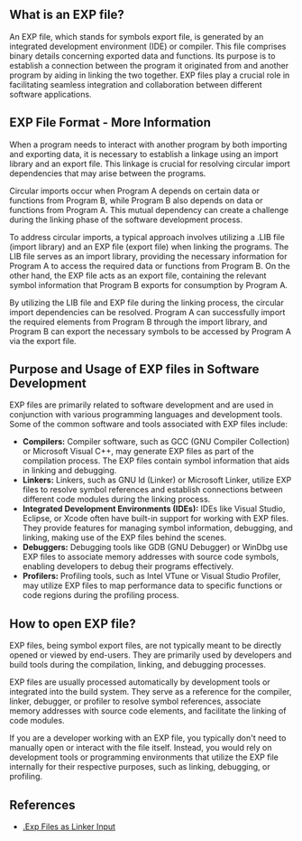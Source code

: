 ## What is an EXP file?

An EXP file, which stands for symbols export file, is generated by an integrated development environment (IDE) or compiler. This file comprises binary details concerning exported data and functions. Its purpose is to establish a connection between the program it originated from and another program by aiding in linking the two together. EXP files play a crucial role in facilitating seamless integration and collaboration between different software applications.

## EXP File Format - More Information

When a program needs to interact with another program by both importing and exporting data, it is necessary to establish a linkage using an import library and an export file. This linkage is crucial for resolving circular import dependencies that may arise between the programs.

Circular imports occur when Program A depends on certain data or functions from Program B, while Program B also depends on data or functions from Program A. This mutual dependency can create a challenge during the linking phase of the software development process.

To address circular imports, a typical approach involves utilizing a .LIB file (import library) and an EXP file (export file) when linking the programs. The LIB file serves as an import library, providing the necessary information for Program A to access the required data or functions from Program B. On the other hand, the EXP file acts as an export file, containing the relevant symbol information that Program B exports for consumption by Program A.

By utilizing the LIB file and EXP file during the linking process, the circular import dependencies can be resolved. Program A can successfully import the required elements from Program B through the import library, and Program B can export the necessary symbols to be accessed by Program A via the export file.

## Purpose and Usage of EXP files in Software Development

EXP files are primarily related to software development and are used in conjunction with various programming languages and development tools. Some of the common software and tools associated with EXP files include:

- **Compilers:** Compiler software, such as GCC (GNU Compiler Collection) or Microsoft Visual C++, may generate EXP files as part of the compilation process. The EXP files contain symbol information that aids in linking and debugging.
- **Linkers:** Linkers, such as GNU ld (Linker) or Microsoft Linker, utilize EXP files to resolve symbol references and establish connections between different code modules during the linking process.
- **Integrated Development Environments (IDEs):** IDEs like Visual Studio, Eclipse, or Xcode often have built-in support for working with EXP files. They provide features for managing symbol information, debugging, and linking, making use of the EXP files behind the scenes.
- **Debuggers:** Debugging tools like GDB (GNU Debugger) or WinDbg use EXP files to associate memory addresses with source code symbols, enabling developers to debug their programs effectively.
- **Profilers:** Profiling tools, such as Intel VTune or Visual Studio Profiler, may utilize EXP files to map performance data to specific functions or code regions during the profiling process.

## How to open EXP file?

EXP files, being symbol export files, are not typically meant to be directly opened or viewed by end-users. They are primarily used by developers and build tools during the compilation, linking, and debugging processes.

EXP files are usually processed automatically by development tools or integrated into the build system. They serve as a reference for the compiler, linker, debugger, or profiler to resolve symbol references, associate memory addresses with source code elements, and facilitate the linking of code modules.

If you are a developer working with an EXP file, you typically don't need to manually open or interact with the file itself. Instead, you would rely on development tools or programming environments that utilize the EXP file internally for their respective purposes, such as linking, debugging, or profiling.

## References
* [.Exp Files as Linker Input](https://learn.microsoft.com/en-us/cpp/build/reference/dot-exp-files-as-linker-input?view=msvc-170)
